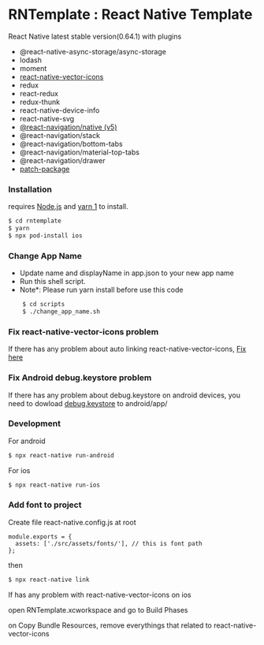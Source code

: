 # RNTemplate : React Native Template

React Native latest stable version(0.64.1) with plugins

- @react-native-async-storage/async-storage
- lodash
- moment
- [react-native-vector-icons](https://github.com/oblador/react-native-vector-icons)
- redux
- react-redux
- redux-thunk
- react-native-device-info
- react-native-svg
- [@react-navigation/native (v5)](https://reactnavigation.org/)
- @react-navigation/stack
- @react-navigation/bottom-tabs
- @react-navigation/material-top-tabs
- @react-navigation/drawer
- [patch-package](https://callstack.com/blog/say-goodbye-to-old-fashioned-forks-thanks-to-the-patch-package/)

### Installation

requires [Node.js](https://nodejs.org/) and [yarn 1](https://classic.yarnpkg.com/en/docs/install) to install.

```sh
$ cd rntemplate
$ yarn
$ npx pod-install ios
```

### Change App Name

- Update name and displayName in app.json to your new app name
- Run this shell script.
- Note\*: Please run yarn install before use this code

```sh
	$ cd scripts
	$ ./change_app_name.sh
```

### Fix react-native-vector-icons problem

If there has any problem about auto linking react-native-vector-icons, [Fix here](https://github.com/oblador/react-native-vector-icons/issues/1114#issuecomment-574994418)

### Fix Android debug.keystore problem

If there has any problem about debug.keystore on android devices, you need to dowload [debug.keystore](https://github.com/react-native-community/rn-diff-purge/raw/release/0.64.1/RnDiffApp/android/app/debug.keystore) to android/app/

### Development

For android

```sh
$ npx react-native run-android
```

For ios

```sh
$ npx react-native run-ios
```

### Add font to project

Create file react-native.config.js at root

```
module.exports = {
  assets: ['./src/assets/fonts/'], // this is font path
};
```

then

```sh
$ npx react-native link
```

If has any problem with react-native-vector-icons on ios

open RNTemplate.xcworkspace and go to Build Phases

on Copy Bundle Resources, remove everythings that related to react-native-vector-icons
